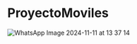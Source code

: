 # ProyectoMoviles
![WhatsApp Image 2024-11-11 at 13 37 14](https://github.com/user-attachments/assets/ceafbea3-b831-4f33-b3d8-d77a30516c40)
